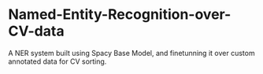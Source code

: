# Named-Entity-Recognition-over-CV-data
A NER system built using Spacy Base Model, and finetunning it over custom annotated data for CV sorting.

